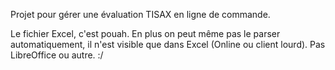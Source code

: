 Projet pour gérer une évaluation TISAX en ligne de commande. 

Le fichier Excel, c'est pouah. En plus on peut même pas le parser automatiquement, il n'est visible que dans Excel (Online ou client lourd). Pas LibreOffice ou autre. :/

